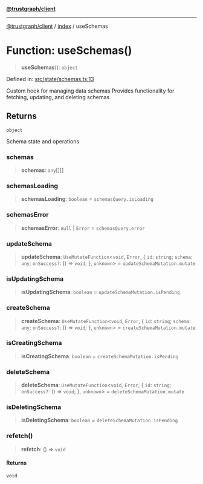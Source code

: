 [**@trustgraph/client**](../../README.md)

***

[@trustgraph/client](../../README.md) / [index](../README.md) / useSchemas

# Function: useSchemas()

> **useSchemas**(): `object`

Defined in: [src/state/schemas.ts:13](https://github.com/trustgraph-ai/trustgraph-ts-client/blob/92e187771a25b959c85a4f966bb97eb5d407310b/src/state/schemas.ts#L13)

Custom hook for managing data schemas
Provides functionality for fetching, updating, and deleting schemas

## Returns

`object`

Schema state and operations

### schemas

> **schemas**: `any`[][]

### schemasLoading

> **schemasLoading**: `boolean` = `schemasQuery.isLoading`

### schemasError

> **schemasError**: `null` \| `Error` = `schemasQuery.error`

### updateSchema

> **updateSchema**: `UseMutateFunction`\<`void`, `Error`, \{ `id`: `string`; `schema`: `any`; `onSuccess?`: () => `void`; \}, `unknown`\> = `updateSchemaMutation.mutate`

### isUpdatingSchema

> **isUpdatingSchema**: `boolean` = `updateSchemaMutation.isPending`

### createSchema

> **createSchema**: `UseMutateFunction`\<`void`, `Error`, \{ `id`: `string`; `schema`: `any`; `onSuccess?`: () => `void`; \}, `unknown`\> = `createSchemaMutation.mutate`

### isCreatingSchema

> **isCreatingSchema**: `boolean` = `createSchemaMutation.isPending`

### deleteSchema

> **deleteSchema**: `UseMutateFunction`\<`void`, `Error`, \{ `id`: `string`; `onSuccess?`: () => `void`; \}, `unknown`\> = `deleteSchemaMutation.mutate`

### isDeletingSchema

> **isDeletingSchema**: `boolean` = `deleteSchemaMutation.isPending`

### refetch()

> **refetch**: () => `void`

#### Returns

`void`
